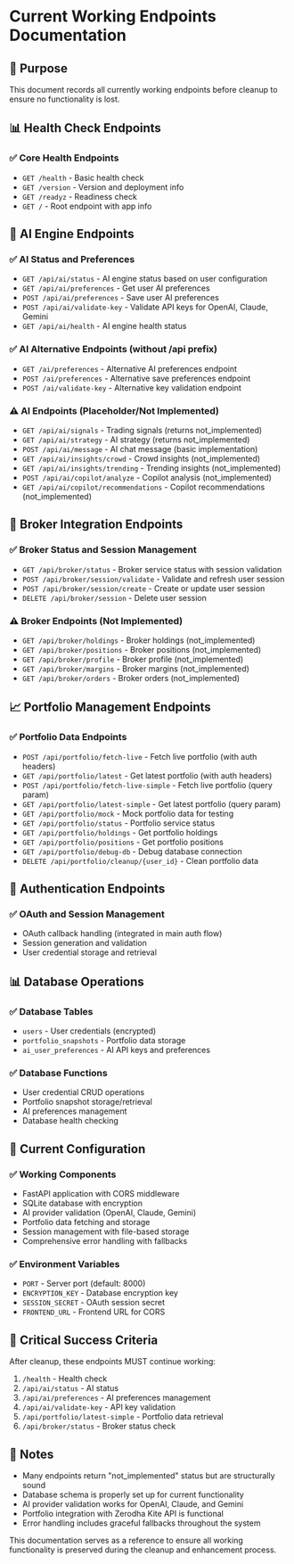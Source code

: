 # Current Working Endpoints Documentation

## 🎯 **Purpose**
This document records all currently working endpoints before cleanup to ensure no functionality is lost.

## 📊 **Health Check Endpoints**

### ✅ Core Health Endpoints
- `GET /health` - Basic health check
- `GET /version` - Version and deployment info
- `GET /readyz` - Readiness check
- `GET /` - Root endpoint with app info

## 🤖 **AI Engine Endpoints**

### ✅ AI Status and Preferences
- `GET /api/ai/status` - AI engine status based on user configuration
- `GET /api/ai/preferences` - Get user AI preferences
- `POST /api/ai/preferences` - Save user AI preferences
- `POST /api/ai/validate-key` - Validate API keys for OpenAI, Claude, Gemini
- `GET /api/ai/health` - AI engine health status

### ✅ AI Alternative Endpoints (without /api prefix)
- `GET /ai/preferences` - Alternative AI preferences endpoint
- `POST /ai/preferences` - Alternative save preferences endpoint
- `POST /ai/validate-key` - Alternative key validation endpoint

### ⚠️ AI Endpoints (Placeholder/Not Implemented)
- `GET /api/ai/signals` - Trading signals (returns not_implemented)
- `GET /api/ai/strategy` - AI strategy (returns not_implemented)
- `POST /api/ai/message` - AI chat message (basic implementation)
- `GET /api/ai/insights/crowd` - Crowd insights (not_implemented)
- `GET /api/ai/insights/trending` - Trending insights (not_implemented)
- `POST /api/ai/copilot/analyze` - Copilot analysis (not_implemented)
- `GET /api/ai/copilot/recommendations` - Copilot recommendations (not_implemented)

## 🏦 **Broker Integration Endpoints**

### ✅ Broker Status and Session Management
- `GET /api/broker/status` - Broker service status with session validation
- `POST /api/broker/session/validate` - Validate and refresh user session
- `POST /api/broker/session/create` - Create or update user session
- `DELETE /api/broker/session` - Delete user session

### ⚠️ Broker Endpoints (Not Implemented)
- `GET /api/broker/holdings` - Broker holdings (not_implemented)
- `GET /api/broker/positions` - Broker positions (not_implemented)
- `GET /api/broker/profile` - Broker profile (not_implemented)
- `GET /api/broker/margins` - Broker margins (not_implemented)
- `GET /api/broker/orders` - Broker orders (not_implemented)

## 📈 **Portfolio Management Endpoints**

### ✅ Portfolio Data Endpoints
- `POST /api/portfolio/fetch-live` - Fetch live portfolio (with auth headers)
- `GET /api/portfolio/latest` - Get latest portfolio (with auth headers)
- `POST /api/portfolio/fetch-live-simple` - Fetch live portfolio (query param)
- `GET /api/portfolio/latest-simple` - Get latest portfolio (query param)
- `GET /api/portfolio/mock` - Mock portfolio data for testing
- `GET /api/portfolio/status` - Portfolio service status
- `GET /api/portfolio/holdings` - Get portfolio holdings
- `GET /api/portfolio/positions` - Get portfolio positions
- `GET /api/portfolio/debug-db` - Debug database connection
- `DELETE /api/portfolio/cleanup/{user_id}` - Clean portfolio data

## 🔐 **Authentication Endpoints**

### ✅ OAuth and Session Management
- OAuth callback handling (integrated in main auth flow)
- Session generation and validation
- User credential storage and retrieval

## 📊 **Database Operations**

### ✅ Database Tables
- `users` - User credentials (encrypted)
- `portfolio_snapshots` - Portfolio data storage
- `ai_user_preferences` - AI API keys and preferences

### ✅ Database Functions
- User credential CRUD operations
- Portfolio snapshot storage/retrieval
- AI preferences management
- Database health checking

## 🔧 **Current Configuration**

### ✅ Working Components
- FastAPI application with CORS middleware
- SQLite database with encryption
- AI provider validation (OpenAI, Claude, Gemini)
- Portfolio data fetching and storage
- Session management with file-based storage
- Comprehensive error handling with fallbacks

### ✅ Environment Variables
- `PORT` - Server port (default: 8000)
- `ENCRYPTION_KEY` - Database encryption key
- `SESSION_SECRET` - OAuth session secret
- `FRONTEND_URL` - Frontend URL for CORS

## 🎯 **Critical Success Criteria**

After cleanup, these endpoints MUST continue working:
1. `/health` - Health check
2. `/api/ai/status` - AI status
3. `/api/ai/preferences` - AI preferences management
4. `/api/ai/validate-key` - API key validation
5. `/api/portfolio/latest-simple` - Portfolio data retrieval
6. `/api/broker/status` - Broker status check

## 📝 **Notes**

- Many endpoints return "not_implemented" status but are structurally sound
- Database schema is properly set up for current functionality
- AI provider validation works for OpenAI, Claude, and Gemini
- Portfolio integration with Zerodha Kite API is functional
- Error handling includes graceful fallbacks throughout the system

This documentation serves as a reference to ensure all working functionality is preserved during the cleanup and enhancement process.